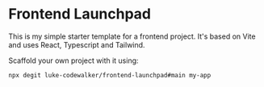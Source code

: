 # Frontend Launchpad

This is my simple starter template for a frontend project. It's based on Vite
and uses React, Typescript and Tailwind.

Scaffold your own project with it using:

```
npx degit luke-codewalker/frontend-launchpad#main my-app
```
